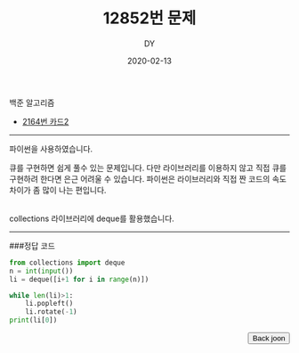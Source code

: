 ﻿---
layout: post
title:  "12852번 문제"
date:   2020-02-13
author: DY
comments: true
categories: backjoon
---

백준 알고리즘
* [2164번 카드2](https://www.acmicpc.net/problem/2164)

---
파이썬을 사용하였습니다.

큐를 구현하면 쉽게 풀수 있는 문제입니다.
다만 라이브러리를 이용하지 않고 직접 큐를 구현하려 한다면 은근 어려울 수 있습니다. 
파이썬은 라이브러리와 직접 짠 코드의 속도차이가 좀 많이 나는 편입니다.<br/><br/>
        
collections 라이브러리에 deque를 활용했습니다.

---
###정답 코드
```python
from collections import deque
n = int(input())
li = deque([i+1 for i in range(n)])

while len(li)>1:
    li.popleft()
    li.rotate(-1)
print(li[0])
```

<div style="float: right;">
  <button onclick="location.href='https://www.acmicpc.net/' ">Back joon</button>
</div>
